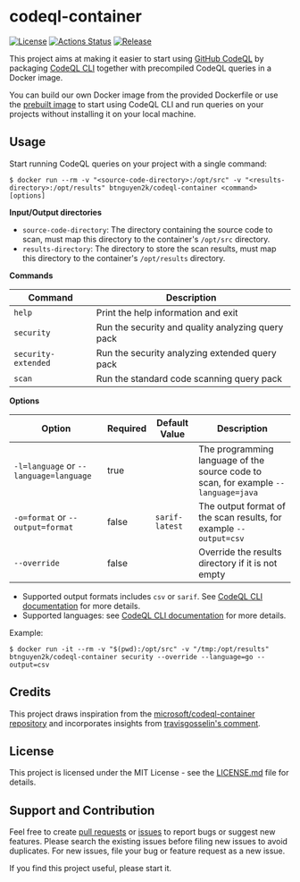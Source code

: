 # codeql-container

[![License](https://img.shields.io/badge/license-MIT-blue.svg)](https://opensource.org/licenses/MIT)
[![Actions Status](https://github.com/btnguyen2k/codeql-container/workflows/ci/badge.svg)](https://github.com/btnguyen2k/codeql-container/actions)
[![Release](https://img.shields.io/github/release/btnguyen2k/codeql-container.svg?style=flat-square)](RELEASE-NOTES.md)

This project aims at making it easier to start using [GitHub CodeQL](https://github.com/github/codeql) by packaging [CodeQL CLI](https://github.com/github/codeql-cli-binaries) together with precompiled CodeQL queries in a Docker image.

You can build our own Docker image from the provided Dockerfile or use the [prebuilt image](https://hub.docker.com/r/btnguyen2k/codeql-container) to start using CodeQL CLI and run queries on your projects without installing it on your local machine.

## Usage

Start running CodeQL queries on your project with a single command:

```shell
$ docker run --rm -v "<source-code-directory>:/opt/src" -v "<results-directory>:/opt/results" btnguyen2k/codeql-container <command> [options]
```

**Input/Output directories**

- `source-code-directory`: The directory containing the source code to scan, must map this directory to the container's `/opt/src` directory.
- `results-directory`: The directory to store the scan results, must map this directory to the container's `/opt/results` directory.

**Commands**

| Command             | Description                                       |
|---------------------|---------------------------------------------------|
| `help`              | Print the help information and exit               |
| `security`          | Run the security and quality analyzing query pack |
| `security-extended` | Run the security analyzing extended query pack    |
| `scan`              | Run the standard code scanning query pack         |

**Options**

| Option                                 | Required | Default Value  | Description                                                                        |
|----------------------------------------|----------|----------------|------------------------------------------------------------------------------------|
| `-l=language` or `--language=language` | true     |                | The programming language of the source code to scan, for example `--language=java` |
| `-o=format` or `--output=format`       | false    | `sarif-latest` | The output format of the scan results, for example `--output=csv`                  |
| `--override`                           | false    |                | Override the results directory if it is not empty                                  |

- Supported output formats includes `csv` or `sarif`. See [CodeQL CLI documentation](https://docs.github.com/en/code-security/codeql-cli/getting-started-with-the-codeql-cli/analyzing-your-code-with-codeql-queries#running-codeql-database-analyze) for more details.
- Supported languages: see [CodeQL CLI documentation](https://docs.github.com/en/code-security/codeql-cli/getting-started-with-the-codeql-cli/preparing-your-code-for-codeql-analysis#running-codeql-database-create) for more details.

Example:

```shell
$ docker run -it --rm -v "$(pwd):/opt/src" -v "/tmp:/opt/results" btnguyen2k/codeql-container security --override --language=go --output=csv
```

## Credits

This project draws inspiration from the [microsoft/codeql-container repository](https://github.com/microsoft/codeql-container) and incorporates insights from [travisgosselin's comment](https://github.com/microsoft/codeql-container/issues/53#issuecomment-1875879512).

## License

This project is licensed under the MIT License - see the [LICENSE.md](LICENSE.md) file for details.

## Support and Contribution

Feel free to create [pull requests](https://github.com/btnguyen2k/codeql-container/pulls) or [issues](https://github.com/btnguyen2k/codeql-container/issues) to report bugs or suggest new features.
Please search the existing issues before filing new issues to avoid duplicates. For new issues, file your bug or feature request as a new issue.

If you find this project useful, please start it.
